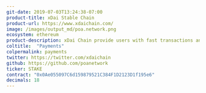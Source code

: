 ```yaml
---
git-date: 2019-07-03T13:24:38-07:00
product-title: xDai Stable Chain
product-url: https://www.xdaichain.com/
image: /images/output_md/poa.network.png
ecosystem: ethereum
product-description: xDai Chain provide users with fast transactions and low gas prices. xDai Stable Chain is Ethereum compatible, so data and assets can be transferred to the Ethereum providing backend safety and  opportunities to scale. [Interview with Igor Barinov, founder of POA Network](/xdai-chain).
coltitle:  "Payments"
colpermalink: payments
twitter: https://twitter.com/xdaichain
github: https://github.com/poanetwork
ticker: STAKE
contract: "0x0Ae055097C6d159879521C384F1D2123D1f195e6"
decimals: 18
---
```

